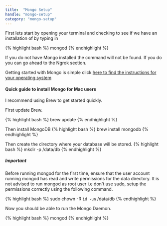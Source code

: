 ```yaml
---
title:  "Mongo Setup"
handle: "mongo-setup"
category: "mongo-setup"
---
```


First lets start by opening your terminal and checking to see if we have an installation of by typing in

{% highlight bash %}
mongod
{% endhighlight %}

If you do not have Mongo installed the command will not be found. If you do you can go ahead to the Ngrok section.

Getting started with Mongo is simple click [here to find the instructions for your operating system](https://docs.mongodb.com/manual/administration/install-community/)

#### Quick guide to install Mongo for Mac users
I recommend using Brew to get started quickly.

First update Brew.

{% highlight bash %}
brew update
{% endhighlight %}

Then install MongoDB
{% highlight bash %}
brew install mongodb
{% endhighlight %}

Then create the directory where your database will be stored.
{% highlight bash %}
mkdir -p /data/db
{% endhighlight %}

##### Important
Before running mongod for the first time, ensure that the user account running mongod has read and write permissions for the data directory. It is not advised to run mongod as root user i.e don't use sudo, setup the permissions correctly using the following command.

{% highlight bash %}
sudo chown -R `id -un` /data/db
{% endhighlight %}

Now you should be able to run the Mongo Daemon.

{% highlight bash %}
mongod
{% endhighlight %}
